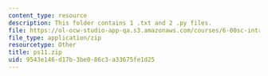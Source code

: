 ```yaml
---
content_type: resource
description: This folder contains 1 .txt and 2 .py files.
file: https://ol-ocw-studio-app-qa.s3.amazonaws.com/courses/6-00sc-introduction-to-computer-science-and-programming-spring-2011/9543e146d17b3be086c3a33675fe1d25_ps11.zip
file_type: application/zip
resourcetype: Other
title: ps11.zip
uid: 9543e146-d17b-3be0-86c3-a33675fe1d25
---
```

